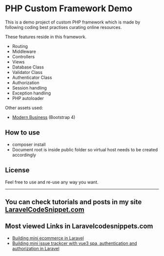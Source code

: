 # PHP Custom Framework Demo

This is a demo project of custom PHP framework which is made by following coding best practises curating online resources. 

These features reside in this framework. 

- Routing
- Middleware
- Controllers
- Views
- Database Class
- Validator Class
- Authenticator Class
- Authorization
- Session handling
- Exception handling
- PHP autoloader

Other assets used:

- [Modern Business](https://github.com/StartBootstrap/startbootstrap-modern-business/archive/refs/tags/v4.3.0.zip) (Bootstrap 4)


## How to use

- composer install
- Document root is inside public folder so virtual host needs to be created accordingly

## License

Feel free to use and re-use any way you want.

---

## You can check tutorials and posts in my site [LaravelCodeSnippet.com](https://laravelcodesnippets.com)

## Most viewed Links in Laravelcodesnippets.com

- [Building mini ecommerce in Laravel](https://laravelcodesnippets.com/communities/projects/topics/mini-ecommerce/posts/113)
- [Building mini issue trackcer with vue3 spa, authentication and authorization in Laravel](https://laravelcodesnippets.com/communities/projects/topics/mini-issue-tracker/posts/159)

